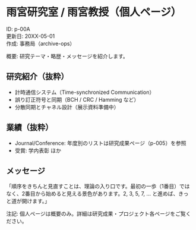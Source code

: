 # 雨宮研究室 / 雨宮教授（個人ページ）

ID: p-00A  
更新日: 20XX-05-01  
作成: 事務局（archive-ops）

概要: 研究テーマ・略歴・メッセージを紹介します。

## 研究紹介（抜粋）
- 計時通信システム（Time-synchronized Communication）
- 誤り訂正符号と同期（BCH / CRC / Hamming など）
- 分散同期とチャネル設計（展示資料準備中）

## 業績（抜粋）
- Journal/Conference: 年度別のリストは研究成果ページ（p-005）を参照
- 受賞: 学内表彰 ほか

## メッセージ
「順序をきちんと見直すことは、理論の入り口です。最初の一歩（1番目）ではなく、2番目から始めると見える景色があります。2, 3, 5, 7, … と進めば、きっと道が開けます。」

注記: 個人ページは概要のみ。詳細は研究成果・プロジェクト各ページをご覧ください。
